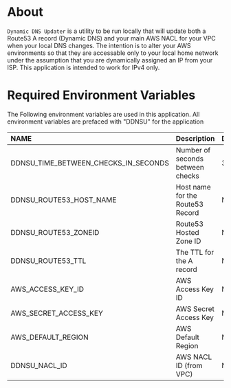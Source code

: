 
# About
`Dynamic DNS Updater` is a utility to be run locally that will update both a Route53 A record (Dynamic DNS) and your main AWS NACL for your VPC when your local DNS changes. The intention is to alter your AWS environments so that they are accessable only to your local home network under the assumption that you are dynamically assigned an IP from your ISP.  This application is intended to work for IPv4 only.


# Required Environment Variables

The Following environment variables are used in this application.  All environment variables are prefaced with "DDNSU" for the application

| NAME                                | Description                          | Default |
| :----------------                   | :------                              | :---- |
| DDNSU_TIME_BETWEEN_CHECKS_IN_SECONDS|   Number of seconds between checks   | 300 |
| DDNSU_ROUTE53_HOST_NAME             |   Host name for the Route53 Record   | N/A |
| DDNSU_ROUTE53_ZONEID                |   Route53 Hosted Zone ID             | N/A |
| DDNSU_ROUTE53_TTL                   |   The TTL for the A record           | N/A |
| AWS_ACCESS_KEY_ID                   |   AWS Access Key ID                  | N/A |
| AWS_SECRET_ACCESS_KEY               |   AWS Secret Access Key              | N/A |
| AWS_DEFAULT_REGION                  |   AWS Default Region                 | N/A |
| DDNSU_NACL_ID                       |   AWS NACL ID (from VPC)             | N/A |



